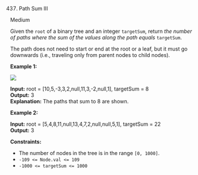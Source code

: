 437. Path Sum III

Medium

Given the  `root`  of a binary tree and an integer  `targetSum`, return  _the number of paths where the sum of the values along the path equals_ `targetSum`.

The path does not need to start or end at the root or a leaf, but it must go downwards (i.e., traveling only from parent nodes to child nodes).

**Example 1:**

![](https://assets.leetcode.com/uploads/2021/04/09/pathsum3-1-tree.jpg)

**Input:** root = [10,5,-3,3,2,null,11,3,-2,null,1], targetSum = 8  
**Output:** 3  
**Explanation:** The paths that sum to 8 are shown.

**Example 2:**

**Input:** root = [5,4,8,11,null,13,4,7,2,null,null,5,1], targetSum = 22  
**Output:** 3

**Constraints:**

-   The number of nodes in the tree is in the range  `[0, 1000]`.
-   `-109 <= Node.val <= 109`
-   `-1000 <= targetSum <= 1000`